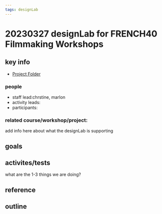 ```yaml
---
tags: designLab
---
```

# 20230327 designLab for FRENCH40 Filmmaking Workshops
## key info
* [Project Folder](https://drive.google.com/drive/folders/1Mpd64_P_NVAI-_WdoEuqFL0DBFCqSERP)
### people
* staff lead:chrstine, marlon
* activity leads:
* participants:
### related course/workshop/project:
add info here about what the designLab is supporting
## goals
## activites/tests
what are the 1-3 things we are doing?
## reference
## outline

